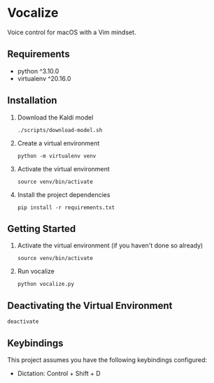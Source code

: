 # Vocalize

Voice control for macOS with a Vim mindset.

## Requirements

- python ^3.10.0
- virtualenv ^20.16.0

## Installation

1.  Download the Kaldi model

        ./scripts/download-model.sh

2.  Create a virtual environment

        python -m virtualenv venv

3.  Activate the virtual environment

        source venv/bin/activate

4.  Install the project dependencies

        pip install -r requirements.txt

## Getting Started

1.  Activate the virtual environment (if you haven't done so already)

        source venv/bin/activate

2.  Run vocalize

        python vocalize.py

## Deactivating the Virtual Environment

    deactivate

## Keybindings

This project assumes you have the following keybindings configured:

- Dictation: Control + Shift + D
